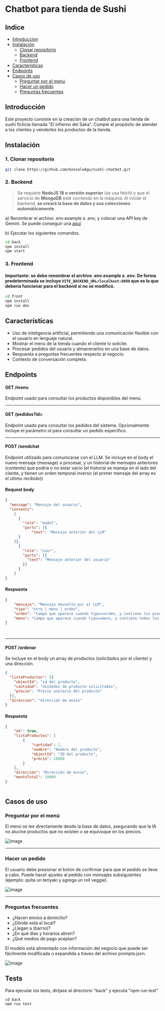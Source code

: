 # Chatbot para tienda de Sushi

## Indice

- [Introduccion](#introducción)
- [Instalación](#instalación)
  - [Clonar repositorio](#1-clonar-repositorio)
  - [Backend](#2-backend)
  - [Frontend](#3-frontend)
- [Características](#características)
- [Endpoints](#endpoints)
- [Casos de uso](#casos-de-uso)
  - [Preguntar por el menú](#preguntar-por-el-menú)
  - [Hacer un pedido](#hacer-un-pedido)
  - [Preguntas frecuentes](#preguntas-frecuentes)

## Introducción
Este proyecto consiste en la creación de un chatbot para una tienda de sushi ficticia llamada "El infierno del Saka". Cumple el propósito de atender a los clientes y venderles los productos de la tienda.

## Instalación

### 1. Clonar repositorio
```bash
git clone https://github.com/GonzaloAgu/sushi-chatbot.git
```

### 2. Backend

> Se requiere **NodeJS 18 o versión superior** (se usa fetch) y que el servicio de **MongoDB** esté corriendo en la máquina. Al iniciar el backend, **se creará la base de datos y sus colecciones automáticamente**.

a) Renombrar el archivo .env.example a .env, y colocar una API key de Gemini. Se puede conseguir una [aquí](https://aistudio.google.com/apikey)

b) Ejecutar los siguientes comandos.

```bash
cd back
npm install
npm start
```

### 3. Frontend

#### **Importante**: se debe renombrar el archivo .env.example a .env. De forma predeterminada se incluye ``VITE_BACKEND_URL=localhost:8080`` que es la que debería funcionar para el backend si no se modificó.

```bash
cd front
npm install
npm run dev
```

## Características
- Uso de inteligencia artificial, permitiendo una comunicación flexible con el usuario en lenguaje natural.
- Mostrar el menú de la tienda cuando el cliente lo solicite.
- Procesar pedidos del usuario y almacenarlos en una base de datos.
- Respuesta a preguntas frecuentes respecto al negocio.
- Contexto de conversación completa.

## Endpoints

#### **GET /menu**

Endpoint usado para consultar los productos disponibles del menú.

---

#### **GET /pedidos?id=**

Endpoint usado para consultar los pedidos del sistema. Opcionalmente incluye el parámetro id para consultar un pedido específico.

---

#### **POST /sendchat**

Endpoint utilizado para comunicarse con el LLM. Se incluye en el body el nuevo mensaje (message) a procesar, y un historial de mensajes anteriores (contents) que podría o no estar vacío (el historial se maneja en el lado del cliente, y tienen un orden temporal inverso (el primer mensaje del array es el ultimo recibido))

#### Request body
```json
{
  "message": "Mensaje del usuario",
  "contents":
    [
      {
        "role": "model",
        "parts": [{
            "text": "Mensaje anterior del LLM"
      }
    ]},
      {
        "role": "user",
        "parts": [{
          "text": "Mensaje anterior del usuario"
        }]
      }
    ]
}
```

#### Respuesta

```json
{
    "mensaje": "Mensaje devuelto por el LLM",
    "tipo": "otro | menu | orden",
    "orden": "Campo que aparece cuando tipo==orden, y contiene los productos solicitados por el cliente en su mensaje",
    "menu": "Campo que aparece cuando tipo==menu, y contiene todos los productos de la tienda"
}

  
```

---

#### **POST /ordenar**
Se incluye en el body un array de productos (solicitados por el cliente) y una dirección.
```json
{
  "listaProductos": [{
    "objectId": "id del producto",
    "cantidad": "Unidades de producto solicitadas",
    "precio": "Precio unitario del producto"
  }],
  "direccion": "dirección de envío"
}
```

#### Respuesta

```json
{
    "ok": true,
    "listaProductos": [
        {
            "cantidad": 1,
            "nombre": "Nombre del producto",
            "objectId": "ID del producto",
            "precio": 10000
        }
    ],
    "direccion": "Dirección de envío",
    "montoTotal": 10000
}
  
```

## Casos de uso

### Preguntar por el menú
El menú se lee directamente desde la base de datos, asegurando que la IA no alucine productos que no existen o se equivoque en los precios.

![image](https://github.com/user-attachments/assets/153e8870-4377-4822-bcf3-4e6a6f9e79e2)

---
### Hacer un pedido
El usuario debe presionar el botón de confirmar para que el pedido se lleve a cabo. Puede hacer ajustes al pedido con mensajes subsiguientes (ejemplo: quita un teriyaki y agrega un roll veggie).

![image](https://github.com/user-attachments/assets/d07afb4d-f75c-4e6d-b9f5-2240d446c372)

---
### Preguntas frecuentes

- ¿Hacen envíos a domicilio?
- ¿Dónde está el local?
- ¿Llegan a (barrio)?
- ¿En qué días y horarios abren?
- ¿Qué medios de pago aceptan?

El modelo está alimentado con información del negocio que puede ser fácilmente modificada o expandida a traves del archivo prompts.json.

![image](https://github.com/user-attachments/assets/7800ffc4-2f88-43bb-bc43-0a3474d5f354)


## Tests

Para ejecutar los tests, diríjase al directorio "back" y ejecuta "npm run test"

```
cd back
npm run test
```
